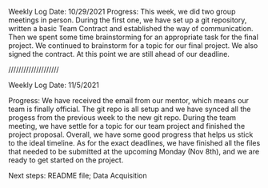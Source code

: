 Weekly Log
Date: 10/29/2021
Progress:
	This week, we did two group meetings in person. During the first one, we have set up a git repository, written a basic Team Contract and established the way of communication. Then we spent some time brainstorming for an appropriate task for the final project. 
	We continued to brainstorm for a topic for our final project. We also signed the contract. At this point we are still ahead of our deadline. 


////////////////////


Weekly Log Date: 11/5/2021

Progress: We have received the email from our mentor, which means our team is finally official. The git repo is all setup and we have synced all the progess from the previous week to the new git repo. During the team meeting, we have settle for a topic for our team project and finished the project proposal. Overall, we have some good progress that helps us stick to the ideal timeline. As for the exact deadlines, we have finished all the files that needed to be submitted at the upcoming Monday (Nov 8th), and we are ready to get started on the project.

Next steps: README file; Data Acquisition

